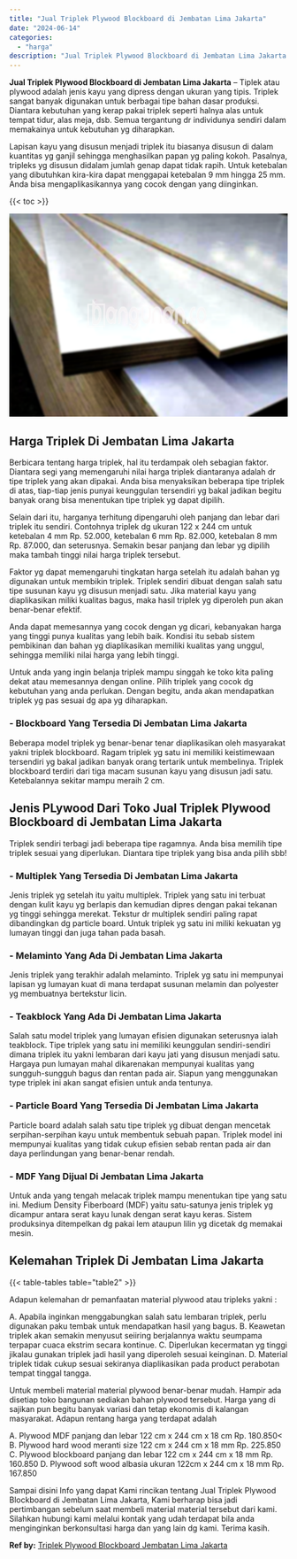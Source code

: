 ```yaml
---
title: "Jual Triplek Plywood Blockboard di Jembatan Lima Jakarta"
date: "2024-06-14"
categories: 
  - "harga"
description: "Jual Triplek Plywood Blockboard di Jembatan Lima Jakarta. Sampai disini Info yang dapat Kami rincikan tentang Jual Triplek Plywood Blockboard di Jembatan Lim..."
---
```


**Jual Triplek Plywood Blockboard di Jembatan Lima Jakarta** – Tiplek atau plywood adalah jenis kayu yang dipress dengan ukuran yang tipis. Triplek sangat banyak digunakan untuk berbagai tipe bahan dasar produksi. Diantara kebutuhan yang kerap pakai triplek seperti halnya alas untuk tempat tidur, alas meja, dsb. Semua tergantung dr individunya sendiri dalam memakainya untuk kebutuhan yg diharapkan.

Lapisan kayu yang disusun menjadi triplek itu biasanya disusun di dalam kuantitas yg ganjil sehingga menghasilkan papan yg paling kokoh. Pasalnya, tripleks yg disusun didalam jumlah genap dapat tidak rapih. Untuk ketebalan yang dibutuhkan kira-kira dapat menggapai ketebalan 9 mm hingga 25 mm. Anda bisa mengaplikasikannya yang cocok dengan yang diinginkan.

{{< toc >}}

![Jual Triplek Plywood Blockboard di Jembatan Lima Jakarta](/images/jual-triplek-murah-26.png)

## Harga Triplek Di Jembatan Lima Jakarta

Berbicara tentang harga triplek, hal itu terdampak oleh sebagian faktor. Diantara segi yang memengaruhi nilai harga triplek diantaranya adalah dr tipe triplek yang akan dipakai. Anda bisa menyaksikan beberapa tipe triplek di atas, tiap-tiap jenis punyai keunggulan tersendiri yg bakal jadikan begitu banyak orang bisa menentukan tipe triplek yg dapat dipilih.

Selain dari itu, harganya terhitung dipengaruhi oleh panjang dan lebar dari triplek itu sendiri. Contohnya triplek dg ukuran 122 x 244 cm untuk ketebalan 4 mm Rp. 52.000, ketebalan 6 mm Rp. 82.000, ketebalan 8 mm Rp. 87.000, dan seterusnya. Semakin besar panjang dan lebar yg dipilih maka tambah tinggi nilai harga triplek tersebut.

Faktor yg dapat memengaruhi tingkatan harga setelah itu adalah bahan yg digunakan untuk membikin triplek. Triplek sendiri dibuat dengan salah satu tipe susunan kayu yg disusun menjadi satu. Jika material kayu yang diaplikasikan miliki kualitas bagus, maka hasil triplek yg diperoleh pun akan benar-benar efektif.

Anda dapat memesannya yang cocok dengan yg dicari, kebanyakan harga yang tinggi punya kualitas yang lebih baik. Kondisi itu sebab sistem pembikinan dan bahan yg diaplikasikan memiliki kualitas yang unggul, sehingga memiliki nilai harga yang lebih tinggi.

Untuk anda yang ingin belanja triplek mampu singgah ke toko kita paling dekat atau memesannya dengan online. Pilih triplek yang cocok dg kebutuhan yang anda perlukan. Dengan begitu, anda akan mendapatkan triplek yg pas sesuai dg apa yg diharapkan.

### \- Blockboard Yang Tersedia Di Jembatan Lima Jakarta

Beberapa model triplek yg benar-benar tenar diaplikasikan oleh masyarakat yakni triplek blockboard. Ragam triplek yg satu ini memiliki keistimewaan tersendiri yg bakal jadikan banyak orang tertarik untuk membelinya. Triplek blockboard terdiri dari tiga macam susunan kayu yang disusun jadi satu. Ketebalannya sekitar mampu meraih 2 cm.

## Jenis PLywood Dari Toko Jual Triplek Plywood Blockboard di Jembatan Lima Jakarta

Triplek sendiri terbagi jadi beberapa tipe ragamnya. Anda bisa memilih tipe triplek sesuai yang diperlukan. Diantara tipe triplek yang bisa anda pilih sbb!

### \- Multiplek Yang Tersedia Di Jembatan Lima Jakarta

Jenis triplek yg setelah itu yaitu multiplek. Triplek yang satu ini terbuat dengan kulit kayu yg berlapis dan kemudian dipres dengan pakai tekanan yg tinggi sehingga merekat. Tekstur dr multiplek sendiri paling rapat dibandingkan dg particle board. Untuk triplek yg satu ini miliki kekuatan yg lumayan tinggi dan juga tahan pada basah.

### \- Melaminto Yang Ada Di Jembatan Lima Jakarta

Jenis triplek yang terakhir adalah melaminto. Triplek yg satu ini mempunyai lapisan yg lumayan kuat di mana terdapat susunan melamin dan polyester yg membuatnya bertekstur licin.

### \- Teakblock Yang Ada Di Jembatan Lima Jakarta

Salah satu model triplek yang lumayan efisien digunakan seterusnya ialah teakblock. Tipe triplek yang satu ini memiliki keunggulan sendiri-sendiri dimana triplek itu yakni lembaran dari kayu jati yang disusun menjadi satu. Hargaya pun lumayan mahal dikarenakan mempunyai kualitas yang sungguh-sungguh bagus dan rentan pada air. Siapun yang menggunakan type triplek ini akan sangat efisien untuk anda tentunya.

### \- Particle Board Yang Tersedia Di Jembatan Lima Jakarta

Particle board adalah salah satu tipe triplek yg dibuat dengan mencetak serpihan-serpihan kayu untuk membentuk sebuah papan. Triplek model ini mempunyai kualitas yang tidak cukup efisien sebab rentan pada air dan daya perlindungan yang benar-benar rendah.

### \- MDF Yang Dijual Di Jembatan Lima Jakarta

Untuk anda yang tengah melacak triplek mampu menentukan tipe yang satu ini. Medium Density Fiberboard (MDF) yaitu satu-satunya jenis triplek yg dicampur antara serat kayu lunak dengan serat kayu keras. Sistem produksinya ditempelkan dg pakai lem ataupun lilin yg dicetak dg memakai mesin.

## Kelemahan Triplek Di Jembatan Lima Jakarta

{{< table-tables table="table2" >}}

Adapun kelemahan dr pemanfaatan material plywood atau tripleks yakni :

A. Apabila inginkan menggabungkan salah satu lembaran triplek, perlu digunakan paku tembak untuk mendapatkan hasil yang bagus. B. Keawetan triplek akan semakin menyusut seiiring berjalannya waktu seumpama terpapar cuaca ekstrim secara kontinue. C. Diperlukan kecermatan yg tinggi jikalau gunakan triplek jadi hasil yang diperoleh sesuai keinginan. D. Material triplek tidak cukup sesuai sekiranya diaplikasikan pada product perabotan tempat tinggal tangga.

Untuk membeli material material plywood benar-benar mudah. Hampir ada disetiap toko bangunan sediakan bahan plywood tersebut. Harga yang di sajikan pun begitu banyak variasi dan tetap ekonomis di kalangan masyarakat. Adapun rentang harga yang terdapat adalah

A. Plywood MDF panjang dan lebar 122 cm x 244 cm x 18 cm Rp. 180.850< B. Plywood hard wood meranti size 122 cm x 244 cm x 18 mm Rp. 225.850 C. Plywood blockboard panjang dan lebar 122 cm x 244 cm x 18 mm Rp. 160.850 D. Plywood soft wood albasia ukuran 122cm x 244 cm x 18 mm Rp. 167.850

Sampai disini Info yang dapat Kami rincikan tentang Jual Triplek Plywood Blockboard di Jembatan Lima Jakarta, Kami berharap bisa jadi pertimbangan sebelum saat membeli material material tersebut dari kami. Silahkan hubungi kami melalui kontak yang udah terdapat bila anda menginginkan berkonsultasi harga dan yang lain dg kami. Terima kasih.

**Ref by:** [Triplek Plywood Blockboard Jembatan Lima Jakarta](https://id.wikipedia.org/wiki/Triplek)
